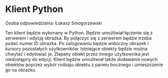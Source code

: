 # Klient Python


Osoba odpowiedzialna: Łukasz Smogorzewski


Ten klient będzie wykonany w Python. Będzie umożliwiał łączenie się z serwerem i edycję obrazka. By połączyć się z serwerem będzie trzeba podać numer ID obrazka. Po zalogowaniu będzie widoczny obrazek i kursory pozostałych użytkowników. Istniejące obiekty będzie można chwytać i edytować je. Złapany obiekt przez innego użytkownika jest niedostępny do edycji. Klient będzie umożliwiał także dodawanie nowych obiektów poprzez wybór rodzaju obiektu z panelu bocznego i umieszczenie go na obrazku. 
